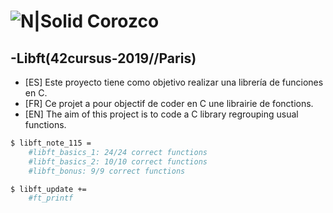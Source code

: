 # ![N|Solid](https://i.ibb.co/vsr6w99/original.png) Corozco
## -Libft(42cursus-2019//Paris)


* [ES] Este proyecto tiene como objetivo realizar una librería de funciones en C.
* [FR] Ce projet a pour objectif de coder en C une librairie de fonctions.
* [EN] The aim of this project is to code a C library regrouping usual functions.

```sh
$ libft_note_115 = 
    #libft_basics_1: 24/24 correct functions 
    #libft_basics_2: 10/10 correct functions 
    #libft_bonus: 9/9 correct functions

$ libft_update +=
    #ft_printf
```
